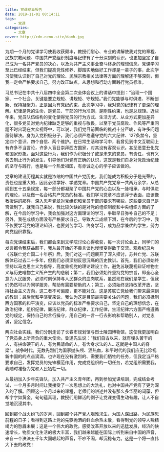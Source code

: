 ```yaml
---
title: 党课结业报告
date: 2019-11-01 00:14:11
tags: 
    - 党课
categories:
    - 文章
cover: http://cdn.nenu.site/damh.jpg
---
```


为期一个月的党课学习使我收获颇丰，教授们耐心、专业的讲解使我对党的章程、民族宗教问题、中国共产党组织制度与纪律有了十分深刻的认识，也更加坚定了自己成为一名共产党员的决心，以及为共产主义事业奋斗终身的理想信念。党课学习至此已经结束，但我们提高党性修养、脚踏实地做好工作却是一辈子的事，此次学习使我认识到了自己对党的理论、民族宗教相关法律等方面的理解还不够深刻，但我一定会严格要求自己，努力改正缺点，从思想和行动方面践行党员标准。

习总书记在中共十八届四中全会第二次全体会议上的讲话中提到：“治理一个国家、一个社会，关键是要立规矩、讲规矩、守规矩。”我们党能够与时俱进、不断创新、保持凝聚力，正是因为有党纪约束，此次学习中，我对党的纪律有了更深的理解。纪律是党的生命，是党员、干部的行为准则，是刚性约束，也是总规矩。近些年来，党员队伍结构的变化使得党员的行为方式、生活方式、从业方式更加差异化，很多党员对党内纪律缺乏足够的重视与敬畏，以至于党员腐败、作风等严重问题不时出现在大众视野中，可以说，我们党目前面临的挑战十分严峻，有许多问题亟待解决。身为入党积极分子，我们必须严格遵守党的六大纪律、127条禁令，坚定四个意识、四个自信、两个维护。在日常生活和学习中，我曾见到中文互联网上有许多不当言论，许多人盲目崇拜西方国家，对其没有客观认识，甚至恶意丑化党和国家形象。面对这些行为，我们作为积极分子或是未来的党员，有责任，也有义务去制止行为的发生，引导他们对党有正确的认识，这既是我们自身对党政治纪律的坚守与践行，也是每一个热爱祖国，有赤诚之心的学子应该做的。

党章的建设历程其实就是浓缩的中国共产党历史，我们能成为积极分子是光荣的，责任也是重大的，因此必须学好、学透党章。中国共产党党章一共两万余字，从总纲到五十五条规定，每一部分都凝聚了中国共产党的心血以及一脉相承、与时俱进的理论，以及做一名合格共产党员的标准。我们学习党章不应该浮于表面，应该像教授讲的那样，深入思考党章对党组织和党员干部的要求有哪些，这些要求自己是否做到了。就我自己来说，我比较欠缺的是对党的组织制度和中央组织方面的了解，在今后的学习中，我会加强对这方面理论的学习，争取早日弥补自己的不足；另外，我在成绩方面没有严格要求自己，导致大二成绩下滑，在今后的学习中，我不仅要学习党的理论知识，也要刻苦学习、终身学习，成为品学兼优的学生，努力向党组织靠拢。

每次党课结束后，我们都会来到文学院讨论心得收获，每一次讨论会上，同学们的发言都令我获益颇丰，我从最开始的不善言谈也慢慢变得敢于交流。观看纪录片《苏联亡党亡国二十年祭》后，我们对这一问题展开了深入探讨，苏共亡党、苏联解体已过去二十多年，但我们必须深刻反思沉痛的历史教训。首先，我们必须始终坚持以马克思主义为指导，高度重视党的理论建设工作，避免苏联蔑视辩证唯物主义与历史唯物主义所产生的的悲剧；第二，我们必须始终坚持党的宗旨，即全心全意为人民服务，必须时刻保持与人民群众的血肉联系，虽然现在我们是学生，但我们仍然可以为同学服务，帮助有需要帮助的人；第三，必须始终坚持改革开放，坚持社会主义方向，这二者不可偏废，更不能对立，这是苏联亡党给我们带来最深刻的教训；最后就和平演变来说，我认为这是目前最需要关注的问题，我们必须抵制西方国家的和平演变，应该以党员的标准严格要求自己，坚定自己的理想信念，在政治纪律，组织纪律，廉洁纪律，群众纪律，工作纪律，生活纪律六方面严格遵循党的规定，保持自己的言行操守，用自己的一言一行去影响和帮助别人，对党忠诚，坚定信念。

两次社会实践，我们分别走访了长春市规划馆与烈士陵园博物馆，这使我更加明白了党员身上所背负的重大使命。鲁迅先生说：“我们自古以来，就有埋头苦干的人，有拼命硬干的人，有为民请命的人，有舍身求法的人…这就是中国人的脊梁”。战争时代，无数先烈们为国家抛头颅、洒热血，和平时代的我们应无比珍视新中国的的点点滴滴。也许现在没有激烈的、需要我们牺牲的任务，但我定当严格要求自己，发挥党员的先锋模范作用，完成党组织的一切任务，若党组织需要我，我随时准备为党和人民牺牲一切。

从最初加入少年先锋队，加入共产主义青年团，再到参加党课培训，完成结业考试，一个月多月时间让我接受了一次思想上的大洗礼，也对中国共产党有了更为深入的了解。回顾这一个月以来的课程，老师们的讲述并没有那么多华丽的词藻，但却字字如黄金，句句蕴真理，教授们用鲜活的例子让党课变得生动有趣，让人不自觉地沉浸其中。

回到那个战火纷飞的岁月，回到那个共产党人艰难求生，为国人谋出路，为民族思前程的日子；看得到这路上党的先驱抛洒的鲜血余热未散，看得到党的领导人殚精竭力的愁眉未展；这是一个伟大的政党。感受改革开放以来的迅猛发展，经济的快速增长，物质文化生活的极大丰富，我们越来越能在国际上听到来自中国的声音，来自一个泱泱五千年大国崛起的声音，不吵不闹，却沉稳有力。这是一个将一直伟大下去的政党！

 